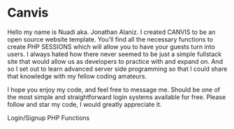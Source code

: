 # Canvis

Hello my name is Nuadi aka. Jonathan Alaniz. I created CANVIS to be an open source website template.
You'll find all the necessary functions to create PHP SESSIONS which will allow you to have your guests
turn into users. I always hated how there never seemed to be just a simple fullstack site that would 
allow us as developers to practice with and expand on. And so I set out to learn advanced server side programming
so that I could share that knowledge with my fellow coding amateurs. 

I hope you enjoy my code, and feel free to message me. Should be one of the most simple and straightforward
login systems available for free. Please follow and star my code, I would greatly appreciate
it. 

Login/Signup PHP Functions 
